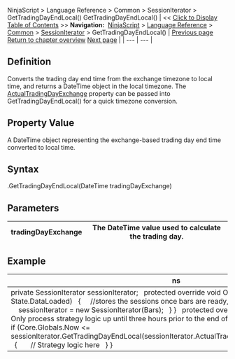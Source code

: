 ﻿
NinjaScript > Language Reference > Common > SessionIterator > GetTradingDayEndLocal()
GetTradingDayEndLocal()
| << [Click to Display Table of Contents](gettradingdayendlocal.md) >> **Navigation:**     [NinjaScript](ninjascript.md) > [Language Reference](language_reference_wip.md) > [Common](common.md) > [SessionIterator](sessioniterator.md) > GetTradingDayEndLocal() | [Previous page](gettradingdaybeginlocal.md) [Return to chapter overview](sessioniterator.md) [Next page](isinsession.md) |
| --- | --- |
## Definition
Converts the trading day end time from the exchange timezone to local time, and returns a DateTime object in the local timezone. The [ActualTradingDayExchange](actualtradingdayexchange.md) property can be passed into GetTradingDayEndLocal() for a quick timezone conversion.
 
## Property Value
A DateTime object representing the exchange-based trading day end time converted to local time.
 
## Syntax
<SessionIterator>.GetTradingDayEndLocal(DateTime tradingDayExchange)
 
## Parameters
| tradingDayExchange | The DateTime value used to calculate the trading day. |
| --- | --- |

## 
## 
## Example
| ns | Code: |
| --- | --- |
| private SessionIterator sessionIterator;   protected override void OnStateChange() {    if (State == State.DataLoaded)    {      //stores the sessions once bars are ready, but before OnBarUpdate is called      sessionIterator = new SessionIterator(Bars);    } }   protected override void OnBarUpdate() {    // Only process strategy logic up until three hours prior to the end of the trading day at the exchange    if (Core.Globals.Now <= sessionIterator.GetTradingDayEndLocal(sessionIterator.ActualTradingDayExchange).AddHours(-3))    {        // Strategy logic here    } } | |
